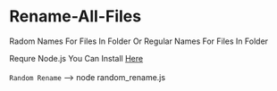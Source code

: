 # Rename-All-Files
Radom Names For Files In Folder Or Regular Names For Files In Folder

Requre Node.js
You Can Install <a href="https://nodejs.org/en/download" target="blank" >Here</a><br></br>
`Random Rename` --> node random_rename.js
